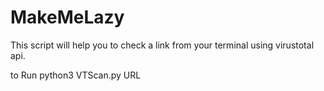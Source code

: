 # MakeMeLazy

This script will help you to check a link from your terminal using virustotal api. 


to Run
python3 VTScan.py URL 
